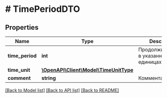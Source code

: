 # # TimePeriodDTO

## Properties

Name | Type | Description | Notes
------------ | ------------- | ------------- | -------------
**time_period** | **int** | Продолжительность в указанных единицах. |
**time_unit** | [**\OpenAPI\Client\Model\TimeUnitType**](TimeUnitType.md) |  |
**comment** | **string** | Комментарий. | [optional]

[[Back to Model list]](../../README.md#models) [[Back to API list]](../../README.md#endpoints) [[Back to README]](../../README.md)
